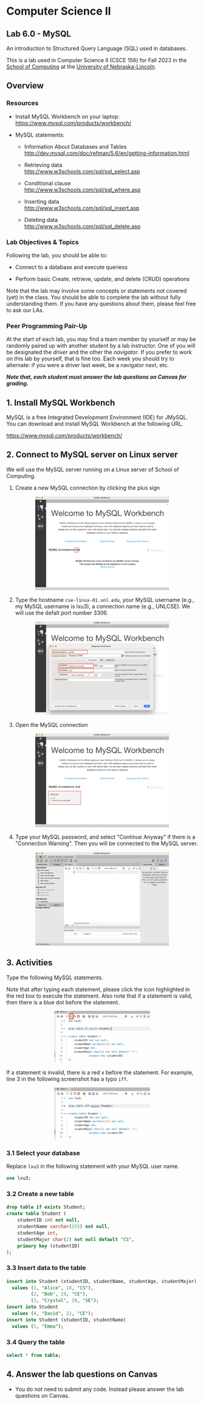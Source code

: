 # Computer Science II
## Lab 6.0 - MySQL

An introduction to Structured Query Language (SQL) used in databases.

This is a lab used in Computer Science II (CSCE 156) for Fall 2023 
in the [School of Computing](https://computing.unl.edu) 
at the [University of Nebraska-Lincoln](https://unl.edu).

## Overview

### Resources

-   Install MySQL Workbench on your laptop:  
    <https://www.mysql.com/products/workbench/>
    
-   MySQL statements:

    -   Information About Databases and Tables  
        <http://dev.mysql.com/doc/refman/5.6/en/getting-information.html>

    -   Retrieving data  
        <http://www.w3schools.com/sql/sql_select.asp>

    -   Conditional clause  
        <http://www.w3schools.com/sql/sql_where.asp>

    -   Inserting data  
        <http://www.w3schools.com/sql/sql_insert.asp>

    -   Deleting data  
        <http://www.w3schools.com/sql/sql_delete.asp>

### Lab Objectives & Topics

Following the lab, you should be able to:

-   Connect to a database and execute queriess

-   Perform basic Create, retrieve, update, and delete (CRUD) operations

Note that the lab may involve some concepts or statements not covered (yet) in the class. You should be able to complete the lab without fully understanding them. If you have any questions about them, please feel free to ask our LAs. 


### Peer Programming Pair-Up

At the start of
each lab, you may find a team member by yourself or may be randomly paired up with another student by
a lab instructor.  One of you will be designated the *driver* 
and the other the *navigator*. If you prefer to work on this lab by yourself, that is fine too.  Each week you should try to alternate: if you were a driver 
last week, be a navigator next, etc. 

***Note that, each student must answer the lab questions on Canvas for grading.***

## 1. Install MySQL Workbench

MySQL is a free Integrated Development Environment (IDE) for 
JMySQL.  You can download and install
MySQL Workbench at the following URL.

https://www.mysql.com/products/workbench/
    

## 2. Connect to MySQL server on Linux server

We will use the MySQL server running on a Linux server of School of Computing.

1. Create a new MySQL connection by clicking the plus sign 
<p align="center">
<img src="images/Workbench-1.png" alt="create a new connection" width="70%"/>
</p>  

2. Type the hostname `cse-linux-01.unl.edu`, your MySQL username (e.g., my MySQL username is lxu3), a connection name (e.g., UNLCSE). We will use the defalt port number 3306. 
<p align="center">
<img src="images/Workbench-2.png" alt="hostname" width="70%"/>
</p>  

3. Open the MySQL connection 
<p align="center">
<img src="images/Workbench-3.png" alt="open a new connection" width="70%"/>
</p>  

4. Type your MySQL password, and select "Continue Anyway" if there is a "Connection Warning". Then you will be connected to the MySQL server. 
<p align="center">
<img src="images/Workbench-4.png" alt="connect" width="70%"/>
</p>  

## 3. Activities 

Type the following MySQL statements.

Note that after typing each statement, please click the icon highlighted in the red box to execute the statement. Also note that if a statement is valid, then there is a blue dot before the statement.
<p align="center">
<img src="images/Workbench-5.png" alt="execute" width="50%"/>
</p>  

If a statement is invalid, there is a red x before the statement. For example, line 3 in the following screenshot has a typo `iff`.
<p align="center">
<img src="images/Workbench-6.png" alt="invalid" width="50%"/>
</p>  

### 3.1 Select your database

Replace `lxu3` in the following statement with your MySQL user name. 

```sql
use lxu3;
```

### 3.2 Create a new table

```sql
drop table if exists Student;
create table Student (
	studentID int not null,
	studentName varchar(255) not null,
	studentAge int,
	studentMajor char(2) not null default "CS",
    primary key (studentID)
);
```


### 3.3 Insert data to the table

```sql
insert into Student (studentID, studentName, studentAge, studentMajor) 
  values (1, "Alice", 18, "CS"),
         (2, "Bob", 19, "CE"),
         (3, "Crystal", 20, "SE");
insert into Student 
  values (4, "David", 21, "CE");
insert into Student (studentID, studentName) 
  values (5, "Emma");
```

### 3.4 Query the table

```sql
select * from table;
```

## 4. Answer the lab questions on Canvas

* You do not need to submit any code. Instead please answer the lab questions on Canvas. 
